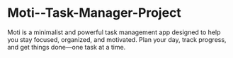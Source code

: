 # Moti--Task-Manager-Project
Moti is a minimalist and powerful task management app designed to help you stay focused, organized, and motivated. Plan your day, track progress, and get things done—one task at a time.
